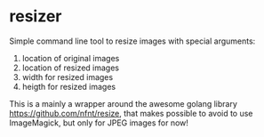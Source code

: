 # resizer

Simple command line tool to resize images with special arguments:
1. location of original images
2. location of resized images
3. width for resized images
4. heigth for resized images 

This is a mainly a wrapper around the awesome golang library https://github.com/nfnt/resize, that makes possible to avoid to use ImageMagick, but only for JPEG images for now!